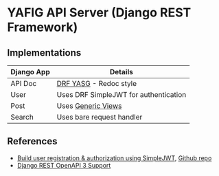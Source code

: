 # YAFIG API Server (Django REST Framework)

## Implementations

| Django App | Details |
|------------|---------|
| API Doc    | [DRF YASG](https://drf-yasg.readthedocs.io/en/stable/) - Redoc style |
| User       | Uses DRF SimpleJWT for authentication |
| Post       | Uses [Generic Views](https://www.django-rest-framework.org/api-guide/generic-views/) |
| Search     | Uses bare request handler |

## References

- [Build user registration & authorization using SimpleJWT](https://hackernoon.com/110percent-complete-jwt-authentication-with-django-and-react-2020-iejq34ta), [Github repo](https://github.com/Toruitas/Complete-JWT-Authentication/?ref=hackernoon.com)
- [Django REST OpenAPI 3 Support](https://djangoadventures.com/django-rest-framework-openapi-3-support/)
